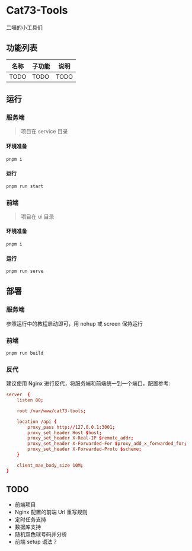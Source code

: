 # Cat73-Tools
二喵的小工具们

## 功能列表
| 名称 | 子功能 | 说明 |
| ---- | ------ | ---- |
| TODO | TODO | TODO |

## 运行
### 服务端
> 项目在 service 目录

#### 环境准备
```sh
pnpm i
```

#### 运行
```sh
pnpm run start
```

### 前端
> 项目在 ui 目录

#### 环境准备
```sh
pnpm i
```

#### 运行
```sh
pnpm run serve
```

## 部署
### 服务端
参照运行中的教程启动即可，用 nohup 或 screen 保持运行

### 前端
```sh
pnpm run build
```

### 反代
建议使用 Nginx 进行反代，将服务端和前端统一到一个端口，配置参考:

```conf
server	{
    listen 80;

    root /var/www/cat73-tools;

    location /api {
        proxy_pass http://127.0.0.1:3001;
        proxy_set_header Host $host;
        proxy_set_header X-Real-IP $remote_addr;
        proxy_set_header X-Forwarded-For $proxy_add_x_forwarded_for;
        proxy_set_header X-Forwarded-Proto $scheme;
    }

    client_max_body_size 10M;
}
```

## TODO
* 前端项目
* Nginx 配置的前端 Url 重写规则
* 定时任务支持
* 数据库支持
* 随机双色球号码并分析
* 前端 setup 语法？
